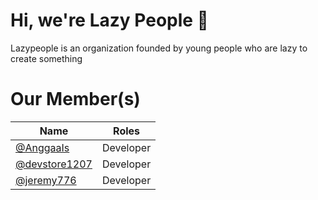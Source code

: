 # Hi, we're Lazy People 👋
Lazypeople is an organization founded by young people who are lazy to create something

# **Our Member(s)**
| Name | Roles |
|--|--|
| [@AnggaaIs](https://github.com/AnggaaIs)| Developer |
| [@devstore1207](https://github.com/devstore1207) | Developer
| [@jeremy776](https://github.com/jeremy776) | Developer
